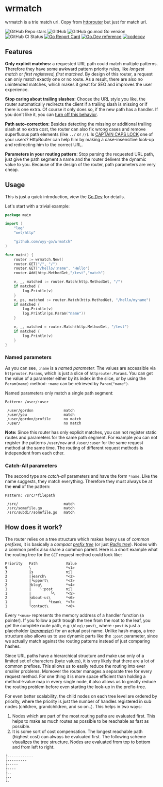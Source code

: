 # wrmatch

wrmatch is a trie match url. Copy from [httprouter](https://github.com/julienschmidt/httprouter) but just for match url.

![GitHub Repo stars](https://img.shields.io/github/stars/wyy-go/wrmatch?style=social)
![GitHub](https://img.shields.io/github/license/wyy-go/wrmatch)
![GitHub go.mod Go version](https://img.shields.io/github/go-mod/go-version/wyy-go/wrmatch)
![GitHub CI Status](https://img.shields.io/github/workflow/status/wyy-go/wrmatch/ci?label=CI)
[![Go Report Card](https://goreportcard.com/badge/github.com/wyy-go/wrmatch)](https://goreportcard.com/report/github.com/wyy-go/wrmatch)
[![Go.Dev reference](https://img.shields.io/badge/go.dev-reference-blue?logo=go&logoColor=white)](https://pkg.go.dev/github.com/wyy-go/wrmatch?tab=doc)
[![codecov](https://codecov.io/gh/wyy-go/wrmatch/branch/main/graph/badge.svg)](https://codecov.io/gh/wyy-go/wrmatch)

## Features

**Only explicit matches:** a requested URL path could match multiple patterns. Therefore they have some awkward pattern priority rules, like *longest match* or *first registered, first matched*. By design of this router, a request can only match exactly one or no route. As a result, there are also no unintended matches, which makes it great for SEO and improves the user experience.

**Stop caring about trailing slashes:** Choose the URL style you like, the router automatically redirects the client if a trailing slash is missing or if there is one extra. Of course it only does so, if the new path has a handler. If you don't like it, you can [turn off this behavior](https://pkg.go.dev/github.com/things-go/urlmatch#Router.RedirectTrailingSlash).

**Path auto-correction:** Besides detecting the missing or additional trailing slash at no extra cost, the router can also fix wrong cases and remove superfluous path elements (like `../` or `//`). Is [CAPTAIN CAPS LOCK](http://www.urbandictionary.com/define.php?term=Captain+Caps+Lock) one of your users? HttpRouter can help him by making a case-insensitive look-up and redirecting him to the correct URL.

**Parameters in your routing pattern:** Stop parsing the requested URL path, just give the path segment a name and the router delivers the dynamic value to you. Because of the design of the router, path parameters are very cheap.


## Usage

This is just a quick introduction, view the [Go.Dev](https://pkg.go.dev/github.com/things-go/urlmatch?tab=doc) for details.

Let's start with a trivial example:

[embedmd]:# (_example/main.go go)
```go
package main

import (
	"log"
	"net/http"

	"github.com/wyy-go/wrmatch"
)

func main() {
	router := wrmatch.New()
	router.GET("/", "/")
	router.GET("/hello/:name", "Hello")
	router.Add(http.MethodGet,"/test","match")

	v, _, matched := router.Match(http.MethodGet, "/")
	if matched {
		log.Println(v)
	}
	v, ps, matched := router.Match(http.MethodGet, "/hello/myname")
	if matched {
		log.Println(v)
		log.Println(ps.Param("name"))
	}

	v, _, matched = router.Match(http.MethodGet, "/test")
	if matched {
		log.Println(v)
	}
}
```

### Named parameters

As you can see, `:name` is a *named parameter*. The values are accessible via `httprouter.Params`, which is just a slice of `httprouter.Param`s. You can get the value of a parameter either by its index in the slice, or by using the `Param(name)` method: `:name` can be retrieved by `Param("name")`.

Named parameters only match a single path segment:

```
Pattern: /user/:user

 /user/gordon              match
 /user/you                 match
 /user/gordon/profile      no match
 /user/                    no match
```

**Note:** Since this router has only explicit matches, you can not register static routes and parameters for the same path segment. For example you can not register the patterns `/user/new` and `/user/:user` for the same request method at the same time. The routing of different request methods is independent from each other.

### Catch-All parameters

The second type are *catch-all* parameters and have the form `*name`. Like the name suggests, they match everything. Therefore they must always be at the **end** of the pattern:

```
Pattern: /src/*filepath

 /src/                     match
 /src/somefile.go          match
 /src/subdir/somefile.go   match
```

## How does it work?

The router relies on a tree structure which makes heavy use of *common prefixes*, it is basically a *compact* [*prefix tree*](https://en.wikipedia.org/wiki/Trie) (or just [*Radix tree*](https://en.wikipedia.org/wiki/Radix_tree)). Nodes with a common prefix also share a common parent. Here is a short example what the routing tree for the `GET` request method could look like:

```
Priority   Path             Value
9          \                *<1>
3          ├s               nil
2          |├earch\         *<2>
1          |└upport\        *<3>
2          ├blog\           *<4>
1          |    └:post      nil
1          |         └\     *<5>
2          ├about-us\       *<6>
1          |        └team\  *<7>
1          └contact\        *<8>
```

Every `*<num>` represents the memory address of a handler function (a pointer). If you follow a path trough the tree from the root to the leaf, you get the complete route path, e.g `\blog\:post\`, where `:post` is just a placeholder ([*parameter*](#named-parameters)) for an actual post name. Unlike hash-maps, a tree structure also allows us to use dynamic parts like the `:post` parameter, since we actually match against the routing patterns instead of just comparing hashes. 

Since URL paths have a hierarchical structure and make use only of a limited set of characters (byte values), it is very likely that there are a lot of common prefixes. This allows us to easily reduce the routing into ever smaller problems. Moreover the router manages a separate tree for every request method. For one thing it is more space efficient than holding a method->value map in every single node, it also allows us to greatly reduce the routing problem before even starting the look-up in the prefix-tree.

For even better scalability, the child nodes on each tree level are ordered by priority, where the priority is just the number of handles registered in sub nodes (children, grandchildren, and so on..). This helps in two ways:

1. Nodes which are part of the most routing paths are evaluated first. This helps to make as much routes as possible to be reachable as fast as possible.
2. It is some sort of cost compensation. The longest reachable path (highest cost) can always be evaluated first. The following scheme visualizes the tree structure. Nodes are evaluated from top to bottom and from left to right.

```
├------------
├---------
├-----
├----
├--
├--
└-
```
